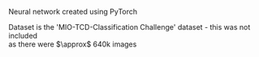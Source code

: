 <p>Neural network created using PyTorch</p>
<p>Dataset is the 'MIO-TCD-Classification Challenge' dataset - this was not included <br> as there were $\approx$ 640k images</p>
